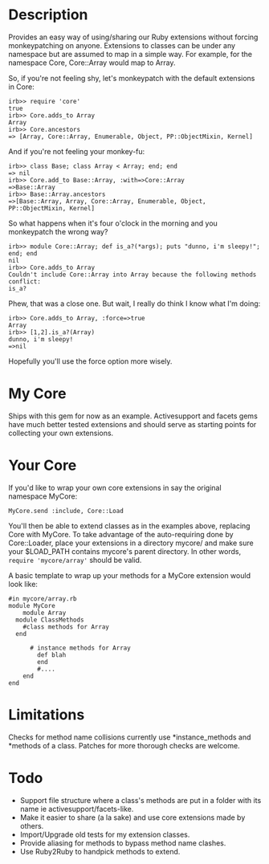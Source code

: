 Description
===========

Provides an easy way of using/sharing our Ruby extensions without forcing monkeypatching on anyone.
Extensions to classes can be under any namespace but are assumed to map in a simple way.
For example, for the namespace Core, Core::Array would map to Array.

So, if you're not feeling shy, let's monkeypatch with the default extensions in Core:

	irb>> require 'core'
	true
	irb>> Core.adds_to Array
	Array
	irb>> Core.ancestors
	=> [Array, Core::Array, Enumerable, Object, PP::ObjectMixin, Kernel]
	
And if you're not feeling your monkey-fu:
	
	irb>> class Base; class Array < Array; end; end
	=> nil
	irb>> Core.add_to Base::Array, :with=>Core::Array
	=>Base::Array
	irb>> Base::Array.ancestors
	=>[Base::Array, Array, Core::Array, Enumerable, Object, PP::ObjectMixin, Kernel]

So what happens when it's four o'clock in the morning and you monkeypatch the wrong way?

	irb>> module Core::Array; def is_a?(*args); puts "dunno, i'm sleepy!"; end; end
	nil
	irb>> Core.adds_to Array
	Couldn't include Core::Array into Array because the following methods conflict:
	is_a?

Phew, that was a close one. But wait, I really do think I know what I'm doing:

	irb>> Core.adds_to Array, :force=>true
	Array
	irb>> [1,2].is_a?(Array)
	dunno, i'm sleepy!
	=>nil
	
Hopefully you'll use the force option more wisely.	

My Core
=======

Ships with this gem for now as an example. Activesupport and facets gems have much
better tested extensions and should serve as starting points for collecting your own extensions.

Your Core
=========
If you'd like to wrap your own core extensions in say the original namespace MyCore:
	
	MyCore.send :include, Core::Load

You'll then be able to extend classes as in the examples above, replacing Core with MyCore.
To take advantage of the auto-requiring done by Core::Loader, place your extensions
in a directory mycore/ and make sure your $LOAD\_PATH contains mycore's parent directory.
In other words, `require 'mycore/array'` should be valid.

A basic template to wrap up your methods for a MyCore extension would look like:

	#in mycore/array.rb
	module MyCore
		module Array
      module ClassMethods
        #class methods for Array
      end

		  # instance methods for Array
			def blah
			end
			#....
		end
	end
	

Limitations
===========

Checks for method name collisions currently use \*instance\_methods and *methods of a class.
Patches for more thorough checks are welcome.

Todo
====

* Support file structure where a class's methods are put in a folder with its name ie
  activesupport/facets-like.
* Make it easier to share (a la sake) and use core extensions made by others.
* Import/Upgrade old tests for my extension classes.
* Provide aliasing for methods to bypass method name clashes.
* Use Ruby2Ruby to handpick methods to extend.
